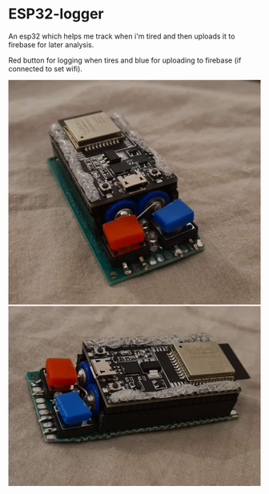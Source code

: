 # ESP32-logger
 An esp32 which helps me track when i'm tired and then uploads it to firebase for later analysis.
 
 Red button for logging when tires and blue for uploading to firebase (if connected to set wifi).

![alt text](./ESP32_img1.jpg)
![alt text](./ESP32_img2.jpg)
